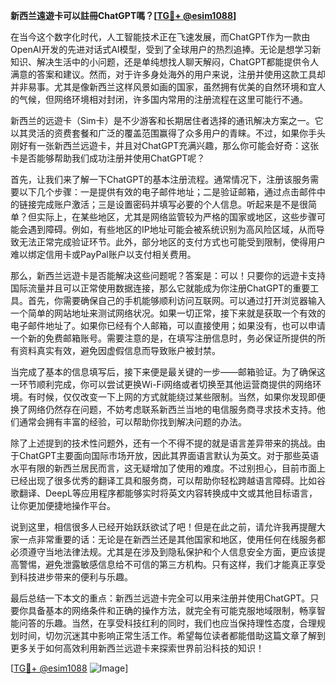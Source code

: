 **新西兰遠遊卡可以註冊ChatGPT嗎？[[TG💪+ @esim1088](https://t.me/s/esim1088)]**

在当今这个数字化时代，人工智能技术正在飞速发展，而ChatGPT作为一款由OpenAI开发的先进对话式AI模型，受到了全球用户的热烈追捧。无论是想学习新知识、解决生活中的小问题，还是单纯想找人聊天解闷，ChatGPT都能提供令人满意的答案和建议。然而，对于许多身处海外的用户来说，注册并使用这款工具却并非易事。尤其是像新西兰这样风景如画的国家，虽然拥有优美的自然环境和宜人的气候，但网络环境相对封闭，许多国内常用的注册流程在这里可能行不通。

新西兰的远遊卡（Sim卡）是不少游客和长期居住者选择的通讯解决方案之一。它以其灵活的资费套餐和广泛的覆盖范围赢得了众多用户的青睐。不过，如果你手头刚好有一张新西兰远遊卡，并且对ChatGPT充满兴趣，那么你可能会好奇：这张卡是否能够帮助我们成功注册并使用ChatGPT呢？

首先，让我们来了解一下ChatGPT的基本注册流程。通常情况下，注册该服务需要以下几个步骤：一是提供有效的电子邮件地址；二是验证邮箱，通过点击邮件中的链接完成账户激活；三是设置密码并填写必要的个人信息。听起来是不是很简单？但实际上，在某些地区，尤其是网络监管较为严格的国家或地区，这些步骤可能会遇到障碍。例如，有些地区的IP地址可能会被系统识别为高风险区域，从而导致无法正常完成验证环节。此外，部分地区的支付方式也可能受到限制，使得用户难以绑定信用卡或PayPal账户以支付相关费用。

那么，新西兰远遊卡是否能解决这些问题呢？答案是：可以！只要你的远遊卡支持国际流量并且可以正常使用数据连接，那么它就能成为你注册ChatGPT的重要工具。首先，你需要确保自己的手机能够顺利访问互联网。可以通过打开浏览器输入一个简单的网站地址来测试网络状况。如果一切正常，接下来就是获取一个有效的电子邮件地址了。如果你已经有个人邮箱，可以直接使用；如果没有，也可以申请一个新的免费邮箱账号。需要注意的是，在填写注册信息时，务必保证所提供的所有资料真实有效，避免因虚假信息而导致账户被封禁。

当完成了基本的信息填写后，接下来便是最关键的一步——邮箱验证。为了确保这一环节顺利完成，你可以尝试更换Wi-Fi网络或者切换至其他运营商提供的网络环境。有时候，仅仅改变一下上网的方式就能绕过某些限制。当然，如果你发现即便换了网络仍然存在问题，不妨考虑联系新西兰当地的电信服务商寻求技术支持。他们通常会拥有丰富的经验，可以帮助你找到解决问题的办法。

除了上述提到的技术性问题外，还有一个不得不提的就是语言差异带来的挑战。由于ChatGPT主要面向国际市场开放，因此其界面语言默认为英文。对于那些英语水平有限的新西兰居民而言，这无疑增加了使用的难度。不过别担心，目前市面上已经出现了很多优秀的翻译工具和服务商，可以帮助你轻松跨越语言障碍。比如谷歌翻译、DeepL等应用程序都能够实时将英文内容转换成中文或其他目标语言，让你更加便捷地操作平台。

说到这里，相信很多人已经开始跃跃欲试了吧！但是在此之前，请允许我再提醒大家一点非常重要的话：无论是在新西兰还是其他国家和地区，使用任何在线服务都必须遵守当地法律法规。尤其是在涉及到隐私保护和个人信息安全方面，更应该提高警惕，避免泄露敏感信息给不可信的第三方机构。只有这样，我们才能真正享受到科技进步带来的便利与乐趣。

最后总结一下本文的重点：新西兰远遊卡完全可以用来注册并使用ChatGPT。只要你具备基本的网络条件和正确的操作方法，就完全有可能克服地域限制，畅享智能问答的乐趣。当然，在享受科技红利的同时，我们也应当保持理性态度，合理规划时间，切勿沉迷其中影响正常生活工作。希望每位读者都能借助这篇文章了解到更多关于如何高效利用新西兰远遊卡来探索世界前沿科技的知识！

[[TG💪+ @esim1088](https://t.me/s/esim1088) ![Image](https://i.postimg.cc/4NQfJmqS/Snipaste-2025-05-13-00-14-12.png)]